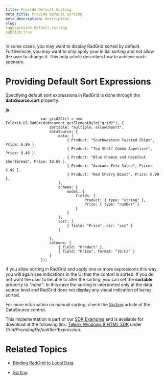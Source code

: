 ```yaml
---
title: Provide Default Sorting
meta_title: Provide Default Sorting
meta_description: description.
slug: 
tags:provide,default,sorting
publish:True
---
```



In some cases, you may want to display RadGrid sorted by default. Furthermore, you may want to only apply your initial sorting and not allow the user to
				change it. This help article describes how to achieve such scenario.
			

# Providing Default Sort Expressions

Specifying default sort expressions in RadGrid is done through the __dataSource.sort__ property.
				


 __js__
    


					var grid2Ctrl = new Telerik.UI.RadGrid(document.getElementById("grid2"), {
						sortable: "multiple, allowUnsort",
						dataSource: {
							data: [
								{ Product: "Southwestern Twisted Chips", Price: 6.99 },
								{ Product: "Top Shelf Combo Appetizer", Price: 9.49 },
								{ Product: "Blue Cheese and Hazelnut Shortbread", Price: 10.69 },
								{ Product: "Avocado Feta Salsa", Price: 6.99 },
								{ Product: "Red Cherry Boost", Price: 6.99 },
							],
							schema: {
								model: {
									fields: {
										Product: { type: "string" },
										Price: { type: "number" }
									}
								}
							},
							sort: [
								{ field: "Price", dir: "asc" }
							]
	
						},
						columns: [
							{ field: "Product" },
							{ field: "Price", format: "{0:C}" }
						]
					});



If you allow sorting in RadGrid and apply one or more expressions this way, you will again see indications in the UI that the contorl is sorted.
					If you do not want the user to be able to alter the sorting, you can set the __sortable__ property to
					*"none"*. In this case the sorting is interpreted only at the data source level and RadGrid does not display any visual indication
					of being sorted.
				

For more information on manual sorting, check the [Sorting](d55b84e4-bc0f-45d6-827a-0e41d4533a74) article of the
					DataSource control.
				

This implementation is part of our
          [SDK Examples](78ad1869-5dec-42ff-b17a-cc19d395089e) and is available for download at the following link:
          [Telerik Windows 8 HTML SDK](https://github.com/telerik/win8-html-sdk/tree/master) under *Grid/ProvidingDefaultSortExpression*.
        

# Related Topics

 * [Binding RadGrid to Local Data]({{slug:binding-radgrid-to-local-data}})

 * [Sorting]({{slug:sorting}})
